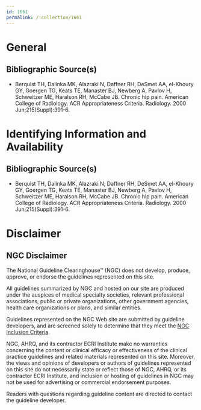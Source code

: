 ```yaml
---
id: 1661
permalink: /:collection/1661
---
```


# General

## Bibliographic Source(s)

- Berquist TH, Dalinka MK, Alazraki N, Daffner RH, DeSmet AA, el-Khoury GY, Goergen TG, Keats TE, Manaster BJ, Newberg A, Pavlov H, Schweitzer ME, Haralson RH, McCabe JB. Chronic hip pain. American College of Radiology. ACR Appropriateness Criteria. Radiology. 2000 Jun;215(Suppl):391-6.

# Identifying Information and Availability

## Bibliographic Source(s)

- Berquist TH, Dalinka MK, Alazraki N, Daffner RH, DeSmet AA, el-Khoury GY, Goergen TG, Keats TE, Manaster BJ, Newberg A, Pavlov H, Schweitzer ME, Haralson RH, McCabe JB. Chronic hip pain. American College of Radiology. ACR Appropriateness Criteria. Radiology. 2000 Jun;215(Suppl):391-6.

# Disclaimer

## NGC Disclaimer

The National Guideline Clearinghouse™ (NGC) does not develop, produce, approve, or endorse the guidelines represented on this site.

All guidelines summarized by NGC and hosted on our site are produced under the auspices of medical specialty societies, relevant professional associations, public or private organizations, other government agencies, health care organizations or plans, and similar entities.

Guidelines represented on the NGC Web site are submitted by guideline developers, and are screened solely to determine that they meet the [NGC Inclusion Criteria](/help-and-about/summaries/inclusion-criteria).

NGC, AHRQ, and its contractor ECRI Institute make no warranties concerning the content or clinical efficacy or effectiveness of the clinical practice guidelines and related materials represented on this site. Moreover, the views and opinions of developers or authors of guidelines represented on this site do not necessarily state or reflect those of NGC, AHRQ, or its contractor ECRI Institute, and inclusion or hosting of guidelines in NGC may not be used for advertising or commercial endorsement purposes.

Readers with questions regarding guideline content are directed to contact the guideline developer.

